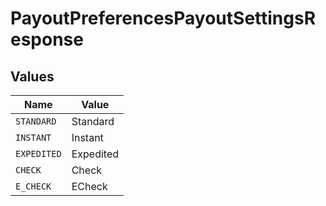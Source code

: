 # PayoutPreferencesPayoutSettingsResponse


## Values

| Name        | Value       |
| ----------- | ----------- |
| `STANDARD`  | Standard    |
| `INSTANT`   | Instant     |
| `EXPEDITED` | Expedited   |
| `CHECK`     | Check       |
| `E_CHECK`   | ECheck      |